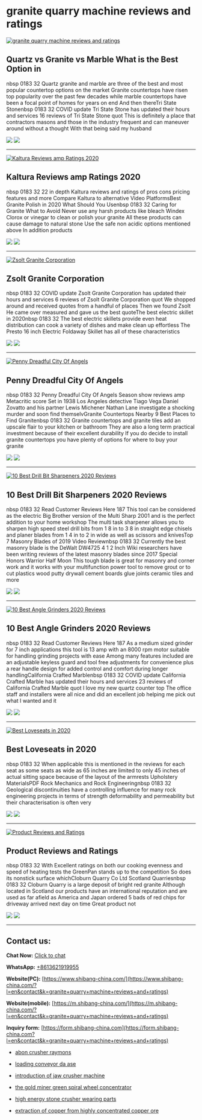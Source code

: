 # granite quarry machine reviews and ratings

<a href="https://swt.shibang-china.com/?l=en&img&k=granite+quarry+machine+reviews+and+ratings" target="_blank">![granite quarry machine reviews and ratings](http://static.shibang-china.com/all-800x300/1250.jpg)</a>

## Quartz vs Granite vs Marble What is the Best Option in
nbsp 0183 32 Quartz granite and marble are three of the best and most popular countertop options on the market Granite countertops have risen top popularity over the past few decades while marble countertops have been a focal point of homes for years on end And then thereTri State Stonenbsp 0183 32 COVID update Tri State Stone has updated their hours and services 16 reviews of Tri State Stone quot This is definitely a place that contractors masons and those in the industry frequent and can maneuver around without a thought With that being said my husband


<a href="https://whatsapp.shibangsoft.com/WhatsApp.php" target="_blank" title="WhatsApp">![](http://static.shibang-china.com/icon/whatsapp.png)</a> <a href="https://swt.shibang-china.com/?l=en&icon&k=granite+quarry+machine+reviews+and+ratings" target="_blank">![](http://static.shibang-china.com/icon/chat-en.png)</a>

---

<a href="https://swt.shibang-china.com/?l=en&img&k=granite+quarry+machine+reviews+and+ratings" target="_blank">![Kaltura Reviews amp Ratings 2020](http://static.shibang-china.com/all-800x300/720.jpg)</a>

## Kaltura Reviews amp Ratings 2020
nbsp 0183 32 22 in depth Kaltura reviews and ratings of pros cons pricing features and more Compare Kaltura to alternative Video PlatformsBest Granite Polish in 2020 What Should You Usenbsp 0183 32 Caring for Granite What to Avoid Never use any harsh products like bleach Windex Clorox or vinegar to clean or polish your granite All these products can cause damage to natural stone Use the safe non acidic options mentioned above In addition products


<a href="https://whatsapp.shibangsoft.com/WhatsApp.php" target="_blank" title="WhatsApp">![](http://static.shibang-china.com/icon/whatsapp.png)</a> <a href="https://swt.shibang-china.com/?l=en&icon&k=granite+quarry+machine+reviews+and+ratings" target="_blank">![](http://static.shibang-china.com/icon/chat-en.png)</a>

---

<a href="https://swt.shibang-china.com/?l=en&img&k=granite+quarry+machine+reviews+and+ratings" target="_blank">![Zsolt Granite Corporation](http://static.shibang-china.com/all-800x300/71.jpg)</a>

## Zsolt Granite Corporation
nbsp 0183 32 COVID update Zsolt Granite Corporation has updated their hours and services 6 reviews of Zsolt Granite Corporation quot We shopped around and received quotes from a handful of places Then we found Zsolt He came over measured and gave us the best quoteThe best electric skillet in 2020nbsp 0183 32 The best electric skillets provide even heat distribution can cook a variety of dishes and make clean up effortless The Presto 16 inch Electric Foldaway Skillet has all of these characteristics


<a href="https://whatsapp.shibangsoft.com/WhatsApp.php" target="_blank" title="WhatsApp">![](http://static.shibang-china.com/icon/whatsapp.png)</a> <a href="https://swt.shibang-china.com/?l=en&icon&k=granite+quarry+machine+reviews+and+ratings" target="_blank">![](http://static.shibang-china.com/icon/chat-en.png)</a>

---

<a href="https://swt.shibang-china.com/?l=en&img&k=granite+quarry+machine+reviews+and+ratings" target="_blank">![Penny Dreadful City Of Angels](http://static.shibang-china.com/all-800x300/868.jpg)</a>

## Penny Dreadful City Of Angels
nbsp 0183 32 Penny Dreadful City Of Angels Season show reviews amp Metacritic score Set in 1938 Los Angeles detective Tiago Vega Daniel Zovatto and his partner Lewis Michener Nathan Lane investigate a shocking murder and soon find themselvGranite Countertops Nearby 9 Best Places to Find Granitenbsp 0183 32 Granite countertops and granite tiles add an upscale flair to your kitchen or bathroom They are also a long term practical investment because of their excellent durability If you do decide to install granite countertops you have plenty of options for where to buy your granite


<a href="https://whatsapp.shibangsoft.com/WhatsApp.php" target="_blank" title="WhatsApp">![](http://static.shibang-china.com/icon/whatsapp.png)</a> <a href="https://swt.shibang-china.com/?l=en&icon&k=granite+quarry+machine+reviews+and+ratings" target="_blank">![](http://static.shibang-china.com/icon/chat-en.png)</a>

---

<a href="https://swt.shibang-china.com/?l=en&img&k=granite+quarry+machine+reviews+and+ratings" target="_blank">![10 Best Drill Bit Sharpeners 2020 Reviews](http://static.shibang-china.com/all-800x300/1135.jpg)</a>

## 10 Best Drill Bit Sharpeners 2020 Reviews
nbsp 0183 32 Read Customer Reviews Here 187 This tool can be considered as the electric Big Brother version of the Multi Sharp 2001 and is the perfect addition to your home workshop The multi task sharpener allows you to sharpen high speed steel drill bits from 1 8 in to 3 8 in straight edge chisels and planer blades from 1 4 in to 2 in wide as well as scissors and knivesTop 7 Masonry Blades of 2019 Video Reviewnbsp 0183 32 Currently the best masonry blade is the DeWalt DW4725 4 1 2 Inch Wiki researchers have been writing reviews of the latest masonry blades since 2017 Special Honors Warrior Half Moon This tough blade is great for masonry and corner work and it works with your multifunction power tool to remove grout or to cut plastics wood putty drywall cement boards glue joints ceramic tiles and more


<a href="https://whatsapp.shibangsoft.com/WhatsApp.php" target="_blank" title="WhatsApp">![](http://static.shibang-china.com/icon/whatsapp.png)</a> <a href="https://swt.shibang-china.com/?l=en&icon&k=granite+quarry+machine+reviews+and+ratings" target="_blank">![](http://static.shibang-china.com/icon/chat-en.png)</a>

---

<a href="https://swt.shibang-china.com/?l=en&img&k=granite+quarry+machine+reviews+and+ratings" target="_blank">![10 Best Angle Grinders 2020 Reviews](http://static.shibang-china.com/all-800x300/369.jpg)</a>

## 10 Best Angle Grinders 2020 Reviews
nbsp 0183 32 Read Customer Reviews Here 187 As a medium sized grinder for 7 inch applications this tool is 13 amp with an 8000 rpm motor suitable for handling grinding projects with ease Among many features included are an adjustable keyless guard and tool free adjustments for convenience plus a rear handle design for added control and comfort during longer handlingCalifornia Crafted Marblenbsp 0183 32 COVID update California Crafted Marble has updated their hours and services 23 reviews of California Crafted Marble quot I love my new quartz counter top The office staff and installers were all nice and did an excellent job helping me pick out what I wanted and it


<a href="https://whatsapp.shibangsoft.com/WhatsApp.php" target="_blank" title="WhatsApp">![](http://static.shibang-china.com/icon/whatsapp.png)</a> <a href="https://swt.shibang-china.com/?l=en&icon&k=granite+quarry+machine+reviews+and+ratings" target="_blank">![](http://static.shibang-china.com/icon/chat-en.png)</a>

---

<a href="https://swt.shibang-china.com/?l=en&img&k=granite+quarry+machine+reviews+and+ratings" target="_blank">![Best Loveseats in 2020](http://static.shibang-china.com/all-800x300/671.jpg)</a>

## Best Loveseats in 2020
nbsp 0183 32 When applicable this is mentioned in the reviews for each seat as some seats as wide as 65 inches are limited to only 45 inches of actual sitting space because of the layout of the armrests Upholstery MaterialsPDF Rock Mechanics and Rock Engineeringnbsp 0183 32 Geological discontinuities have a controlling influence for many rock engineering projects in terms of strength deformability and permeability but their characterisation is often very


<a href="https://whatsapp.shibangsoft.com/WhatsApp.php" target="_blank" title="WhatsApp">![](http://static.shibang-china.com/icon/whatsapp.png)</a> <a href="https://swt.shibang-china.com/?l=en&icon&k=granite+quarry+machine+reviews+and+ratings" target="_blank">![](http://static.shibang-china.com/icon/chat-en.png)</a>

---

<a href="https://swt.shibang-china.com/?l=en&img&k=granite+quarry+machine+reviews+and+ratings" target="_blank">![Product Reviews and Ratings](http://static.shibang-china.com/all-800x300/558.jpg)</a>

## Product Reviews and Ratings
nbsp 0183 32 With Excellent ratings on both our cooking evenness and speed of heating tests the GreenPan stands up to the competition So does its nonstick surface whichCloburn Quarry Co Ltd Scotland Quarriesnbsp 0183 32 Cloburn Quarry is a large deposit of bright red granite Although located in Scotland our products have an international reputation and are used as far afield as America and Japan ordered 5 bads of red chips for driveway arrived next day on time Great product not


<a href="https://whatsapp.shibangsoft.com/WhatsApp.php" target="_blank" title="WhatsApp">![](http://static.shibang-china.com/icon/whatsapp.png)</a> <a href="https://swt.shibang-china.com/?l=en&icon&k=granite+quarry+machine+reviews+and+ratings" target="_blank">![](http://static.shibang-china.com/icon/chat-en.png)</a>

---
## Contact us:

**Chat Now:** [Click to chat](https://swt.shibang-china.com?l=en&contact&k=granite+quarry+machine+reviews+and+ratings)

**WhatsApp:**  [+8613621919955](https://whatsapp.shibangsoft.com/WhatsApp.php)

**Website(PC):** [https://www.shibang-china.com/](https://www.shibang-china.com/?l=en&contact&k=granite+quarry+machine+reviews+and+ratings)

**Website(mobile):** [https://m.shibang-china.com/](https://m.shibang-china.com/?l=en&contact&k=granite+quarry+machine+reviews+and+ratings)

**Inquiry form:** [https://form.shibang-china.com](https://form.shibang-china.com?l=en&contact&k=granite+quarry+machine+reviews+and+ratings)

* [abon crusher raymons](../167/abon%20crusher%20raymons.md)

* [loading conveyor da ase](../165/loading%20conveyor%20da%20ase.md)

* [introduction of jaw crusher machine](../166/introduction%20of%20jaw%20crusher%20machine.md)

* [the gold miner green spiral wheel concentrator](../164/the%20gold%20miner%20green%20spiral%20wheel%20concentrator.md)

* [high energy stone crusher wearing parts](../168/high%20energy%20stone%20crusher%20wearing%20parts.md)

* [extraction of copper from highly concentrated copper ore](../161/extraction%20of%20copper%20from%20highly%20concentrated%20copper%20ore.md)